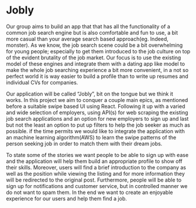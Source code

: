 # Jobly

Our group aims to build an app that that has all the functionality of a common job search engine but is also comfortable and fun to use, a bit more casual than your average search based approach(eg. Indeed, monster). As we know, the job search scene could be a bit overwhelming for young people; especially to get them introduced to the job culture on top of the evident brutality of the job market. Our focus is to use the existing model of these engines and integrate them with a dating app like model to make the whole job searching experience a bit more convenient, in a not so perfect world it is way easier to build a profile than to write up resumes and individual CVs for companies. 

Our application will be called “Jobly”, bit on the tongue but we think it works. In this project we aim to conquer a couple main epics, as mentioned before a suitable swipe based UI using React. Following it up with a varied and wide selection of employers, using API(s) for web scraping the existing job search applications and an option for new employers to sign up and last but not the least an option to put up filters to help the job seeker as much as possible. if the time permits we would like to integrate the application with an machine learning algorithm(AWS) to learn the swipe patterns of the person seeking job in order to match them with their dream jobs. 

To state some of the stories we want people to be able to sign up with ease and the application will help them build an appropriate profile to show off their skills. Moreover, users will find a brief introduction to the company as well as the position while viewing the listing and for more information they will be redirected to the original post. Furthermore, people will be able to sign up for notifications and customer service, but in controlled manner we do not want to spam them. In the end we want to create an enjoyable experience for our users and help them find a job. 
